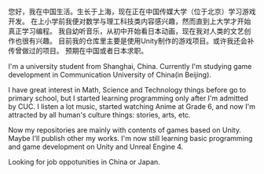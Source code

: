 您好，我在中国生活。生长于上海，现在正在中国传媒大学（位于北京）学习游戏开发。
在上小学前我便对数学与理工科技类内容感兴趣，然而直到上大学才开始真正学习编程。
我自幼听音乐，从初中开始看日本动画，现在我对人类的文艺创作也很有兴趣。
目前我的仓库里主要是使用Unity制作的游戏项目。或许我还会补传曾做过的项目。
预期在中国或者日本求职。
<!--你可以在我的个人网站上查看更多关于我的信息。支持中文、英文与日文。-->

I'm a university student from Shanghai, China. Currently I'm studying game development in Communication University of China(in Beijing).

I have great interest in Math, Science and Technology things before go to primary school, but I started learning programming only after I'm admitted by CUC. 
I listen a lot music, started watching Anime at Grade 6, and now I'm attracted by all human's culture things: stories, arts, etc. 

Now my repositories are mainly with contents of games based on Unity. Maybe I'll publish other my works. 
I'm now still learning basic programming and game development on Unity and Unreal Engine 4. 

Looking for job oppotunities in China or Japan.

<!--You can check out my personal website for more information, it has support for Chinese, English and Japanese.-->

<!--
**KiyuzuSH/KiyuzuSH** is a ✨ _special_ ✨ repository because its `README.md` (this file) appears on your GitHub profile.

Here are some ideas to get you started:
- 🔭 I’m currently working on ...
- 🌱 I’m currently learning ...
- 👯 I’m looking to collaborate on ...
- 🤔 I’m looking for help with ...
- 💬 Ask me about ...
- 📫 How to reach me: ...
- 😄 Pronouns: ...
- ⚡ Fun fact: ...
-->
